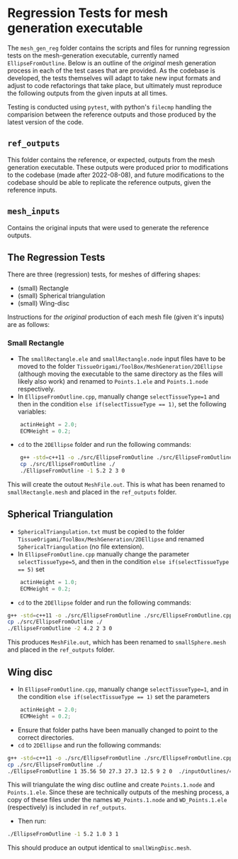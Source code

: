 # Regression Tests for mesh generation executable

The `mesh_gen_reg` folder contains the scripts and files for running regression tests on the mesh-generation executable, currently named `EllipseFromOutline`.
Below is an outline of the _original_ mesh generation process in each of the test cases that are provided.
As the codebase is developed, the tests themselves will adapt to take new input formats and adjust to code refactorings that take place, but ultimately must reproduce the following outputs from the given inputs at all times.

Testing is conducted using `pytest`, with python's `filecmp` handling the comparision between the reference outputs and those produced by the latest version of the code.

## `ref_outputs`

This folder contains the reference, or expected, outputs from the mesh generation executable.
These outputs were produced prior to modifications to the codebase (made after 2022-08-08), and future modifications to the codebase should be able to replicate the reference outputs, given the reference inputs.

## `mesh_inputs`

Contains the original inputs that were used to generate the reference outputs.

## The Regression Tests

There are three (regression) tests, for meshes of differing shapes:
- (small) Rectangle
- (small) Spherical triangulation
- (small) Wing-disc

Instructions for _the original_ production of each mesh file (given it's inputs) are as follows:

### Small Rectangle

- The `smallRectangle.ele` and `smallRectangle.node` input files have to be moved to the folder `TissueOrigami/ToolBox/MeshGeneration/2DEllipse` (although moving the executable to the same directory as the files will likely also work) and renamed to `Points.1.ele` and `Points.1.node` respectively.
- In `EllipseFromOutline.cpp`, manually change `selectTissueType=1` and then in the condition `else if(selectTissueType == 1)`, set the following variables:
```cpp
    actinHeight = 2.0;
    ECMHeight = 0.2;
```
- `cd` to the `2DEllipse` folder and run the following commands:
```bash
    g++ -std=c++11 -o ./src/EllipseFromOutline ./src/EllipseFromOutline.cpp
    cp ./src/EllipseFromOutline ./
    ./EllipseFromOutline -1 5.2 2 3 0
```

This will create the outout `MeshFile.out`. This is what has been renamed to `smallRectangle.mesh` and placed in the `ref_outputs` folder.

## Spherical Triangulation

- `SphericalTriangulation.txt` must be copied to the folder `TissueOrigami/ToolBox/MeshGeneration/2DEllipse` and renamed `SphericalTriangulation` (no file extension).
- In `EllipseFromOutline.cpp` manually change the parameter `selectTissueType=5`, and then in the condition `else if(selectTissueType == 5)` set
```cpp
    actinHeight = 1.0;
    ECMHeight = 0.2;
```
- `cd` to the `2DEllipse` folder and run the following commands:
```bash
g++ -std=c++11 -o ./src/EllipseFromOutline ./src/EllipseFromOutline.cpp
cp ./src/EllipseFromOutline ./
./EllipseFromOutline -2 4.2 2 3 0
```

This produces `MeshFile.out`, which has been renamed to `smallSphere.mesh` and placed in the `ref_outputs` folder.

## Wing disc

- In `EllipseFromOutline.cpp`, manually change `selectTissueType=1`, and in the condition `else if(selectTissueType == 1)` set the parameters
```cpp
    actinHeight = 2.0;
    ECMHeight = 0.2; 
```
- Ensure that folder paths have been manually changed to point to the correct directories.
- `cd` to `2DEllipse` and run the following commands:
```bash
g++ -std=c++11 -o ./src/EllipseFromOutline ./src/EllipseFromOutline.cpp
cp ./src/EllipseFromOutline ./
./EllipseFromOutline 1 35.56 50 27.3 27.3 12.5 9 2 0  ./inputOutlines/48hrDiscSymmetricOutline
```
This will triangulate the wing disc outline and create `Points.1.node` and `Points.1.ele`. Since these are technically outputs of the meshing process, a copy of these files under the names `WD_Points.1.node` and `WD_Points.1.ele` (respectively) is included in `ref_outputs`.
- Then run:
```bash
./EllipseFromOutline -1 5.2 1.0 3 1 
```

This should produce an output identical to `smallWingDisc.mesh`.